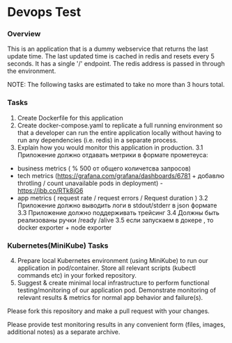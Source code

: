 # Devops Test

### Overview
This is an application that is a dummy webservice that returns the
last update time.  The last updated time is cached in redis and
resets every 5 seconds.  It has a single '/' endpoint.  The redis
address is passed in through the environment.

NOTE: The following tasks are estimated to take no more than 3 hours total.

### Tasks
1. Create Dockerfile for this application
2. Create docker-compose.yaml to replicate a full running environment 
so that a developer can run the entire application locally without having
to run any dependencies (i.e. redis) in a separate process.
3. Explain how you would monitor this application in production. 
3.1 Приложение должно отдавать метрики в формате прометеуса:
- business metrics ( % 500 от общего количетсва запросов)
- tech metrics (https://grafana.com/grafana/dashboards/6781 + добавлю throtling / count unavailable pods in deployment) - https://ibb.co/RTk8jG6
- app metrics ( request rate / request errors / Request duration )
3.2 Приложение должно выводить логи в stdout/stderr в json формате
3.3 Приложение должно поддерживать трейсинг
3.4 Должны быть реализованы ручки /ready /alive
3.5 если запускаем в докере , то docker exporter + node exporter


### Kubernetes(MiniKube) Tasks
4. Prepare local Kubernetes environment (using MiniKube) to run our application in pod/container. 
Store all relevant scripts (kubectl commands etc) in your forked repository.
5. Suggest & create minimal local infrastructure to perform functional testing/monitoring of our application pod.
Demonstrate monitoring of relevant results & metrics for normal app behavior and failure(s).

Please fork this repository and make a pull request with your changes.

Please provide test monitoring results in any convenient form (files, images, additional notes) as a separate archive.
